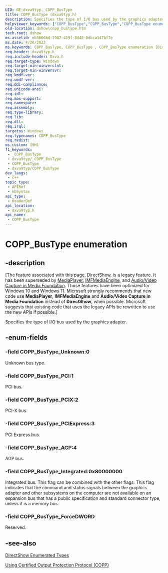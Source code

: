 ```yaml
---
UID: NE:dxva9typ._COPP_BusType
title: COPP_BusType (dxva9typ.h)
description: Specifies the type of I/O bus used by the graphics adapter.
helpviewer_keywords: ["COPP_BusType","COPP_BusType","COPP_BusType enumeration [DirectShow]","COPP_BusTypeEnumeration","COPP_BusType_AGP","COPP_BusType_ForceDWORD","COPP_BusType_Integrated","COPP_BusType_PCI","COPP_BusType_PCIExpress","COPP_BusType_PCIX","COPP_BusType_Unknown","dshow.copp_bustype","dxva9typ/COPP_BusType","dxva9typ/COPP_BusType_AGP","dxva9typ/COPP_BusType_ForceDWORD","dxva9typ/COPP_BusType_Integrated","dxva9typ/COPP_BusType_PCI","dxva9typ/COPP_BusType_PCIExpress","dxva9typ/COPP_BusType_PCIX","dxva9typ/COPP_BusType_Unknown"]
old-location: dshow\copp_bustype.htm
tech.root: dshow
ms.assetid: eb3666bd-1987-419f-8d48-0dbca147bf7e
ms.date: 4/26/2023
ms.keywords: COPP_BusType, COPP_BusType , COPP_BusType enumeration [DirectShow], COPP_BusTypeEnumeration, COPP_BusType_AGP, COPP_BusType_ForceDWORD, COPP_BusType_Integrated, COPP_BusType_PCI, COPP_BusType_PCIExpress, COPP_BusType_PCIX, COPP_BusType_Unknown, dshow.copp_bustype, dxva9typ/COPP_BusType, dxva9typ/COPP_BusType_AGP, dxva9typ/COPP_BusType_ForceDWORD, dxva9typ/COPP_BusType_Integrated, dxva9typ/COPP_BusType_PCI, dxva9typ/COPP_BusType_PCIExpress, dxva9typ/COPP_BusType_PCIX, dxva9typ/COPP_BusType_Unknown
req.header: dxva9typ.h
req.include-header: Dxva.h
req.target-type: Windows
req.target-min-winverclnt: 
req.target-min-winversvr: 
req.kmdf-ver: 
req.umdf-ver: 
req.ddi-compliance: 
req.unicode-ansi: 
req.idl: 
req.max-support: 
req.namespace: 
req.assembly: 
req.type-library: 
req.lib: 
req.dll: 
req.irql: 
targetos: Windows
req.typenames: COPP_BusType
req.redist: 
ms.custom: 19H1
f1_keywords:
 - _COPP_BusType
 - dxva9typ/_COPP_BusType
 - COPP_BusType
 - dxva9typ/COPP_BusType
dev_langs:
 - c++
topic_type:
 - APIRef
 - kbSyntax
api_type:
 - HeaderDef
api_location:
 - dxva9typ.h
api_name:
 - COPP_BusType
---
```


# COPP_BusType enumeration


## -description

\[The feature associated with this page, [DirectShow](/windows/win32/directshow/directshow), is a legacy feature. It has been superseded by [MediaPlayer](/uwp/api/Windows.Media.Playback.MediaPlayer), [IMFMediaEngine](/windows/win32/api/mfmediaengine/nn-mfmediaengine-imfmediaengine), and [Audio/Video Capture in Media Foundation](windows/win32/medfound/audio-video-capture-in-media-foundation). Those features have been optimized for Windows 10 and Windows 11. Microsoft strongly recommends that new code use **MediaPlayer**, **IMFMediaEngine** and **Audio/Video Capture in Media Foundation** instead of **DirectShow**, when possible. Microsoft suggests that existing code that uses the legacy APIs be rewritten to use the new APIs if possible.\]

Specifies the type of I/O bus used by the graphics adapter.

## -enum-fields

### -field COPP_BusType_Unknown:0

Unknown bus type.

### -field COPP_BusType_PCI:1

PCI bus.

### -field COPP_BusType_PCIX:2

PCI-X bus.

### -field COPP_BusType_PCIExpress:3

PCI Express bus.

### -field COPP_BusType_AGP:4

AGP bus.

### -field COPP_BusType_Integrated:0x80000000

Integrated bus. This flag can be combined with the other flags. This flag indicates that the command and status signals between the graphics adapter and other subsystems on the computer are not available on an expansion bus that has a public specification and standard connector type, unless it is a memory bus.

### -field COPP_BusType_ForceDWORD

Reserved.

## -see-also

<a href="/windows/desktop/DirectShow/directshow-enumerated-types">DirectShow Enumerated Types</a>



<a href="/windows/desktop/DirectShow/using-certified-output-protection-protocol--copp">Using Certified Output Protection Protocol (COPP)</a>
